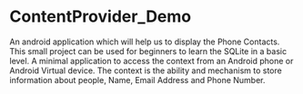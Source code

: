 # ContentProvider_Demo
An android application which will help us to display the Phone Contacts.
This small project can be used for beginners to learn the SQLite in a basic level.
A minimal application to access the context from an Android phone or Android Virtual device. The context is the ability and mechanism to store information about people, Name, Email Address and Phone Number. 
